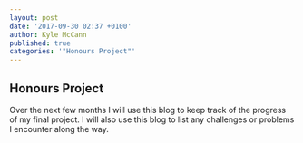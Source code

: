 ```yaml
---
layout: post
date: '2017-09-30 02:37 +0100'
author: Kyle McCann
published: true
categories: '"Honours Project"'
---
```

## Honours Project

Over the next few months I will use this blog to keep track of the progress of my final project. I will also use this blog to list any challenges or problems I encounter along the way.
